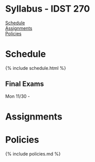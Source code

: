 # Syllabus - IDST 270

[Schedule](#schedule) <br />
[Assignments](#assignments) <br />
[Policies](#policies) <br />

# Schedule

{% include schedule.html %}

## Final Exams

Mon 11/30 - 

# Assignments

# Policies

{% include policies.md %}
